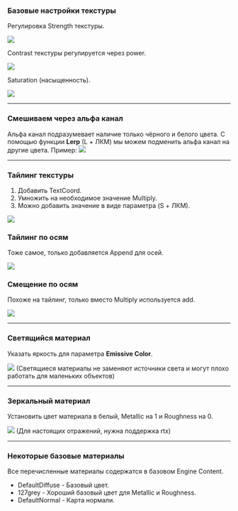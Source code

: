 
### Базовые настройки текстуры

Регулировка Strength текстуры.

![](Files/Pasted%20image%2020230112151506.png)

Contrast текстуры регулируется через power.

![](Files/Pasted%20image%2020230112151703.png)

Saturation (насыщенность).

![](Files/Pasted%20image%2020230112191642.png)



---

### Смешиваем через альфа канал

Альфа канал подразумевает наличие только чёрного и белого цвета.
С помощью функции **Lerp** (L + ЛКМ) мы можем подменить альфа канал на другие цвета.
Пример:
![](Files/Images/Pasted%20image%2020221208122233.png)

---
### Тайлинг текстуры

1. Добавить TextCoord.
2. Умножить на необходимое значение Multiply.
3. Можно добавить значение в виде параметра (S + ЛКМ).

![](Files/Images/Pasted%20image%2020221208123300.png)

### Тайлинг по осям

Тоже самое, только добавляется Append для осей. 

![](Files/Images/Pasted%20image%2020230112150838.png)

### Смещение по осям

Похоже на тайлинг, только вместо Multiply используется add.

![](Files/Images/Pasted%20image%2020230112151006.png)

---
### Светящийся материал

Указать яркость для параметра **Emissive Color**.

![](Files/Images/Pasted%20image%2020221210223600.png)
(Светящиеся материалы не заменяют источники света и могут плохо работать для маленьких объектов)

---
### Зеркальный материал

Установить цвет материала в белый, Metallic на 1 и Roughness на 0.

![](Files/Images/Pasted%20image%2020221211222746.png)
(Для настоящих отражений, нужна поддержка rtx)

---
### Некоторые базовые материалы

Все перечисленные материалы содержатся в базовом Engine Content.
- DefaultDiffuse - Базовый цвет.
- 127grey - Хороший базовый цвет для Metallic и Roughness.
- DefaultNormal - Карта нормали.